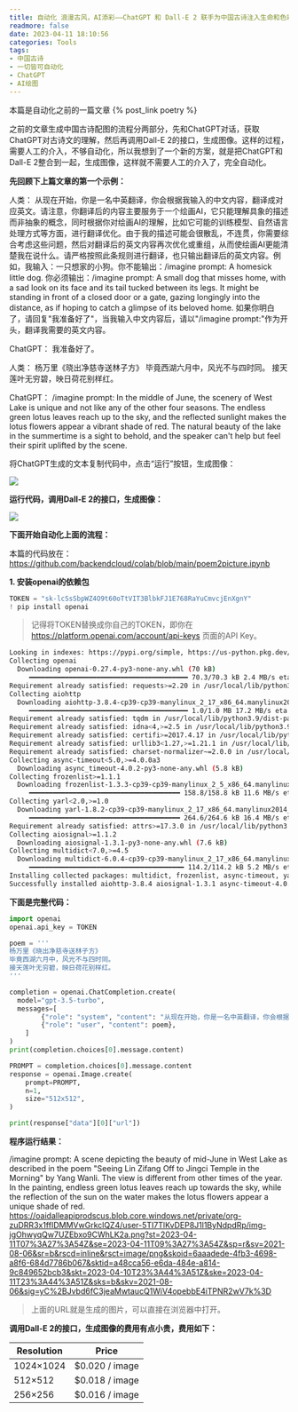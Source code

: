 ```yaml
---
title: 自动化 浪漫古风，AI添彩——ChatGPT 和 Dall-E 2 联手为中国古诗注入生命和色彩！
readmore: false
date: 2023-04-11 18:10:56
categories: Tools
tags:
- 中国古诗
- 一切皆可自动化
- ChatGPT
- AI绘图
---
```


本篇是自动化之前的一篇文章 {% post_link poetry %} 

之前的文章生成中国古诗配图的流程分两部分，先和ChatGPT对话，获取ChatGPT对古诗文的理解，然后再调用Dall-E 2的接口，生成图像。这样的过程，需要人工的介入，不够自动化，所以我想到了一个新的方案，就是把ChatGPT和Dall-E 2整合到一起，生成图像，这样就不需要人工的介入了，完全自动化。

**先回顾下上篇文章的第一个示例：**

人类：
从现在开始，你是一名中英翻译，你会根据我输入的中文内容，翻译成对应英文。请注意，你翻译后的内容主要服务于一个绘画AI，它只能理解具象的描述而非抽象的概念，同时根据你对绘画AI的理解，比如它可能的训练模型、自然语言处理方式等方面，进行翻译优化。由于我的描述可能会很散乱，不连贯，你需要综合考虑这些问题，然后对翻译后的英文内容再次优化或重组，从而使绘画AI更能清楚我在说什么。请严格按照此条规则进行翻译，也只输出翻译后的英文内容。例如，我输入：一只想家的小狗。你不能输出：/imagine prompt: A homesick little dog. 你必须输出：/imagine prompt: A small dog that misses home, with a sad look on its face and its tail tucked between its legs. It might be standing in front of a closed door or a gate, gazing longingly into the distance, as if hoping to catch a glimpse of its beloved home. 如果你明白了，请回复"我准备好了"，当我输入中文内容后，请以"/imagine prompt:"作为开头，翻译我需要的英文内容。

ChatGPT：
我准备好了。

人类：
杨万里《晓出净慈寺送林子方》
毕竟西湖六月中，风光不与四时同。
接天莲叶无穷碧，映日荷花别样红。

ChatGPT：
/imagine prompt: In the middle of June, the scenery of West Lake is unique and not like any of the other four seasons. The endless green lotus leaves reach up to the sky, and the reflected sunlight makes the lotus flowers appear a vibrant shade of red. The natural beauty of the lake in the summertime is a sight to behold, and the speaker can't help but feel their spirit uplifted by the scene.

将ChatGPT生成的文本复制代码中，点击“运行”按钮，生成图像：

![](/images/poetry/2023-04-06-14-05-36.png)

**运行代码，调用Dall-E 2的接口，生成图像：**

![](/images/poetry/1.png)

**下面开始自动化上面的流程：**

本篇的代码放在： https://github.com/backendcloud/colab/blob/main/poem2picture.ipynb

**1. 安装openai的依赖包**

```python
TOKEN = "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"
! pip install openai
```

> 记得将TOKEN替换成你自己的TOKEN，即你在 https://platform.openai.com/account/api-keys 页面的API Key。

```bash
Looking in indexes: https://pypi.org/simple, https://us-python.pkg.dev/colab-wheels/public/simple/
Collecting openai
  Downloading openai-0.27.4-py3-none-any.whl (70 kB)
     ━━━━━━━━━━━━━━━━━━━━━━━━━━━━━━━━━━━━━━━━ 70.3/70.3 kB 2.4 MB/s eta 0:00:00
Requirement already satisfied: requests>=2.20 in /usr/local/lib/python3.9/dist-packages (from openai) (2.27.1)
Collecting aiohttp
  Downloading aiohttp-3.8.4-cp39-cp39-manylinux_2_17_x86_64.manylinux2014_x86_64.whl (1.0 MB)
     ━━━━━━━━━━━━━━━━━━━━━━━━━━━━━━━━━━━━━━━━ 1.0/1.0 MB 17.2 MB/s eta 0:00:00
Requirement already satisfied: tqdm in /usr/local/lib/python3.9/dist-packages (from openai) (4.65.0)
Requirement already satisfied: idna<4,>=2.5 in /usr/local/lib/python3.9/dist-packages (from requests>=2.20->openai) (3.4)
Requirement already satisfied: certifi>=2017.4.17 in /usr/local/lib/python3.9/dist-packages (from requests>=2.20->openai) (2022.12.7)
Requirement already satisfied: urllib3<1.27,>=1.21.1 in /usr/local/lib/python3.9/dist-packages (from requests>=2.20->openai) (1.26.15)
Requirement already satisfied: charset-normalizer~=2.0.0 in /usr/local/lib/python3.9/dist-packages (from requests>=2.20->openai) (2.0.12)
Collecting async-timeout<5.0,>=4.0.0a3
  Downloading async_timeout-4.0.2-py3-none-any.whl (5.8 kB)
Collecting frozenlist>=1.1.1
  Downloading frozenlist-1.3.3-cp39-cp39-manylinux_2_5_x86_64.manylinux1_x86_64.manylinux_2_17_x86_64.manylinux2014_x86_64.whl (158 kB)
     ━━━━━━━━━━━━━━━━━━━━━━━━━━━━━━━━━━━━━━ 158.8/158.8 kB 11.6 MB/s eta 0:00:00
Collecting yarl<2.0,>=1.0
  Downloading yarl-1.8.2-cp39-cp39-manylinux_2_17_x86_64.manylinux2014_x86_64.whl (264 kB)
     ━━━━━━━━━━━━━━━━━━━━━━━━━━━━━━━━━━━━━━ 264.6/264.6 kB 16.4 MB/s eta 0:00:00
Requirement already satisfied: attrs>=17.3.0 in /usr/local/lib/python3.9/dist-packages (from aiohttp->openai) (22.2.0)
Collecting aiosignal>=1.1.2
  Downloading aiosignal-1.3.1-py3-none-any.whl (7.6 kB)
Collecting multidict<7.0,>=4.5
  Downloading multidict-6.0.4-cp39-cp39-manylinux_2_17_x86_64.manylinux2014_x86_64.whl (114 kB)
     ━━━━━━━━━━━━━━━━━━━━━━━━━━━━━━━━━━━━━━━ 114.2/114.2 kB 5.2 MB/s eta 0:00:00
Installing collected packages: multidict, frozenlist, async-timeout, yarl, aiosignal, aiohttp, openai
Successfully installed aiohttp-3.8.4 aiosignal-1.3.1 async-timeout-4.0.2 frozenlist-1.3.3 multidict-6.0.4 openai-0.27.4 yarl-1.8.2
```

**下面是完整代码：**

```python
import openai
openai.api_key = TOKEN

poem = '''
杨万里《晓出净慈寺送林子方》
毕竟西湖六月中，风光不与四时同。
接天莲叶无穷碧，映日荷花别样红。
'''

completion = openai.ChatCompletion.create(
  model="gpt-3.5-turbo",
  messages=[
        {"role": "system", "content": "从现在开始，你是一名中英翻译，你会根据我输入的中文内容，翻译成对应英文。请注意，你翻译后的内容主要服务于一个绘画AI，它只能理解具象的描述而非抽象的概念，同时根据你对绘画AI的理解，比如它可能的训练模型、自然语言处理方式等方面，进行翻译优化。由于我的描述可能会很散乱，不连贯，你需要综合考虑这些问题，然后对翻译后的英文内容再次优化或重组，从而使绘画AI更能清楚我在说什么。请严格按照此条规则进行翻译，也只输出翻译后的英文内容。例如，我输入：一只想家的小狗。你不能输出：/imagine prompt: A homesick little dog. 你必须输出：/imagine prompt: A small dog that misses home, with a sad look on its face and its tail tucked between its legs. It might be standing in front of a closed door or a gate, gazing longingly into the distance, as if hoping to catch a glimpse of its beloved home. 当我输入中文内容后，请以”/imagine prompt:”作为开头，翻译我需要的英文内容。"},
        {"role": "user", "content": poem},
    ]
)
print(completion.choices[0].message.content)

PROMPT = completion.choices[0].message.content
response = openai.Image.create(
    prompt=PROMPT,
    n=1,
    size="512x512",
)

print(response["data"][0]["url"])
```

**程序运行结果：**

/imagine prompt: A scene depicting the beauty of mid-June in West Lake as described in the poem "Seeing Lin Zifang Off to Jingci Temple in the Morning" by Yang Wanli. The view is different from other times of the year. In the painting, endless green lotus leaves reach up towards the sky, while the reflection of the sun on the water makes the lotus flowers appear a unique shade of red.
https://oaidalleapiprodscus.blob.core.windows.net/private/org-zuDRR3x1ffIDMMVwGrkclQZ4/user-5TI7TlKvDEP8J1l1ByNdpdRp/img-jgOhwyqQw7UZEbxo9CWhLK2a.png?st=2023-04-11T07%3A27%3A54Z&se=2023-04-11T09%3A27%3A54Z&sp=r&sv=2021-08-06&sr=b&rscd=inline&rsct=image/png&skoid=6aaadede-4fb3-4698-a8f6-684d7786b067&sktid=a48cca56-e6da-484e-a814-9c849652bcb3&skt=2023-04-10T23%3A44%3A51Z&ske=2023-04-11T23%3A44%3A51Z&sks=b&skv=2021-08-06&sig=yC%2BJvbd6fC3jeaMwtaucQ1WiV4opebbE4iTPNR2wV7k%3D


> 上面的URL就是生成的图片，可以直接在浏览器中打开。

**调用Dall-E 2的接口，生成图像的费用有点小贵，费用如下：**

Resolution  | Price
--- | ---
1024×1024|  $0.020 / image
512×512| $0.018 / image
256×256| $0.016 / image



